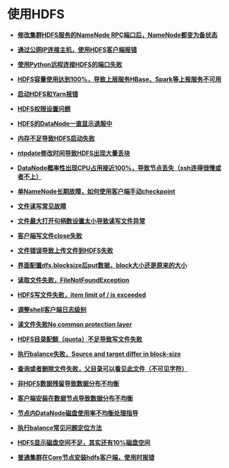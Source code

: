 # 使用HDFS<a name="ZH-CN_TOPIC_0169495344"></a>

-   **[修改集群HDFS服务的NameNode RPC端口后，NameNode都变为备状态](修改集群HDFS服务的NameNode-RPC端口后-NameNode都变为备状态.md)**  

-   **[通过公网IP连接主机，使用HDFS客户端报错](通过公网IP连接主机-使用HDFS客户端报错.md)**  

-   **[使用Python远程连接HDFS的端口失败](使用Python远程连接HDFS的端口失败.md)**  

-   **[HDFS容量使用达到100%，导致上层服务HBase、Spark等上报服务不可用](HDFS容量使用达到100-导致上层服务HBase-Spark等上报服务不可用.md)**  

-   **[启动HDFS和Yarn报错](启动HDFS和Yarn报错.md)**  

-   **[HDFS权限设置问题](HDFS权限设置问题.md)**  

-   **[HDFS的DataNode一直显示退服中](HDFS的DataNode一直显示退服中.md)**  

-   **[内存不足导致HDFS启动失败](内存不足导致HDFS启动失败.md)**  

-   **[ntpdate修改时间导致HDFS出现大量丢块](ntpdate修改时间导致HDFS出现大量丢块.md)**  

-   **[DataNode概率性出现CPU占用接近100%，导致节点丢失（ssh连得很慢或者不上）](DataNode概率性出现CPU占用接近100-导致节点丢失（ssh连得很慢或者不上）.md)**  

-   **[单NameNode长期故障，如何使用客户端手动checkpoint](单NameNode长期故障-如何使用客户端手动checkpoint.md)**  

-   **[文件读写常见故障](文件读写常见故障.md)**  

-   **[文件最大打开句柄数设置太小导致读写文件异常](文件最大打开句柄数设置太小导致读写文件异常.md)**  

-   **[客户端写文件close失败](客户端写文件close失败.md)**  

-   **[文件错误导致上传文件到HDFS失败](文件错误导致上传文件到HDFS失败.md)**  

-   **[界面配置dfs.blocksize后put数据，block大小还是原来的大小](界面配置dfs-blocksize后put数据-block大小还是原来的大小.md)**  

-   **[读取文件失败，FileNotFoundException](读取文件失败-FileNotFoundException.md)**  

-   **[HDFS写文件失败，item limit of / is exceeded](HDFS写文件失败-item-limit-of-is-exceeded.md)**  

-   **[调整shell客户端日志级别](调整shell客户端日志级别.md)**  

-   **[读文件失败No common protection layer](读文件失败No-common-protection-layer.md)**  

-   **[HDFS目录配额（quota）不足导致写文件失败](HDFS目录配额（quota）不足导致写文件失败.md)**  

-   **[执行balance失败，Source and target differ in block-size](执行balance失败-Source-and-target-differ-in-block-size.md)**  

-   **[查询或者删除文件失败，父目录可以看见此文件（不可见字符）](查询或者删除文件失败-父目录可以看见此文件（不可见字符）.md)**  

-   **[非HDFS数据残留导致数据分布不均衡](非HDFS数据残留导致数据分布不均衡.md)**  

-   **[客户端安装在数据节点导致数据分布不均衡](客户端安装在数据节点导致数据分布不均衡.md)**  

-   **[节点内DataNode磁盘使用率不均衡处理指导](节点内DataNode磁盘使用率不均衡处理指导.md)**  

-   **[执行balance常见问题定位方法](执行balance常见问题定位方法.md)**  

-   **[HDFS显示磁盘空间不足，其实还有10%磁盘空间](HDFS显示磁盘空间不足-其实还有10-磁盘空间.md)**  

-   **[普通集群在Core节点安装hdfs客户端，使用时报错](普通集群在Core节点安装hdfs客户端-使用时报错.md)**  


